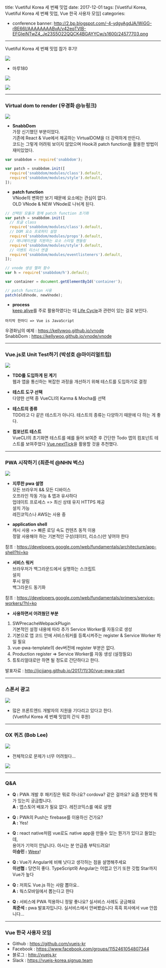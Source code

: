 title: Vuetiful Korea 세 번째 밋업
date: 2017-12-01
tags: [Vuetiful Korea, Vuetiful Korea 세 번째 밋업, Vue 한국 사용자 모임]
categories:
- conference
banner: http://2.bp.blogspot.com/-4-ydgyAgdJA/WiGG-rBE66I/AAAAAAAABvA/v42eqTVlB-EFGIeiNTwZ4_Je23S5O22QQCK4BGAYYCw/s1600/24577703.png

---
Vuetiful Korea 세 번째 밋업 참가 후기!

<!-- more -->

![](http://1.bp.blogspot.com/-n9miFD4sKOc/WiGICB5RXvI/AAAAAAAABwE/8G-ylQulbsAZntPsD3ppfjMpjNY9cZNWQCK4BGAYYCw/s1600/20171201_190849.jpg)
- 마루180

![](http://3.bp.blogspot.com/-iff45k2g3Io/WiGH7j5hFhI/AAAAAAAABvk/g4RYC6D4FNcVlXGNXH-whDhlBsMz1KVXgCK4BGAYYCw/s1600/IMG_20171201_191027.jpg)

![](http://3.bp.blogspot.com/-VK5CakHnrK4/WiGH7ilZ_NI/AAAAAAAABvg/kuRAfH5tsAsyqbxKkl9Q_Ffptm1loUbBACK4BGAYYCw/s1600/IMG_20171201_191152.jpg)

---

### Virtual dom to render (우경화 @뉴링크)
![](http://1.bp.blogspot.com/-0gvMmsUKVe4/WiGH-j3_nLI/AAAAAAAABv0/cCFCjYx3clAIgsfgzUJbaTQQSdlxxwy0gCK4BGAYYCw/s1600/20171202_013857.jpg)
- **SnabbDom**  
가장 신기했던 부분이었다.  
기존에 React & Vue에서 제공하는 VirtualDOM을 더 강력하게 만든다.  
코드는 그렇게 어려워 보이지 않았으며 Hook과 patch function을 활용한 방법이 재미있었다.

```js
var snabbdom = require('snabbdom');

var patch = snabbdom.init([
  require('snabbdom/modules/class').default,
  require('snabbdom/modules/style').default,
]);
```
- **patch function**  
  VNode의 변화만 보기 때문에 요소에는 관심이 없다.  
  OLD VNode & NEW VNode로 나뉘게 된다.

  
```js
// 선택된 모듈과 함께 patch function 초기화
var patch = snabbdom.init([
  // 토글 class
  require('snabbdom/modules/class').default,
  // DOM 요소 프로퍼티 설정
  require('snabbdom/modules/props').default,
  // 애니메이션을 지원하는 요소 스타일 핸들링
  require('snabbdom/modules/style').default,
  // 이벤트 리스너 연결
  require('snabbdom/modules/eventlisteners').default,
]);

// vnode 생성 핼퍼 함수
var h = require('snabbdom/h').default;

var container = document.getElementById('container');

// patch function 사용
patch(oldVnode, newVnode);
```
- **process**  
  [keep alive](https://kr.vuejs.org/v2/api/#keep-alive)를 주로 활용하였다는 데 [Life Cycle](https://kr.vuejs.org/v2/api/#옵션-라이프사이클-훅)과 관련이 있는 걸로 보인다.


`마지막 한마디 => Vue is JavaScript`

우경화님의 예제 : <https://kellywoo.github.io/vnode>    
SnabbDom : <https://kellywoo.github.io/vnode/vnode>

---

### Vue.js로 Unit Test하기 (박성호 @마이리얼트립)
![](http://2.bp.blogspot.com/-XhLSJ_Lq6rM/WiGH-oHgAfI/AAAAAAAABv8/_uxvYq00DVYwHQqXpjQYKYWLNFB5NMyOwCK4BGAYYCw/s1600/20171202_013813.jpg)

- **TDD를 도입하게 된 계기**  
웹과 앱을 통신하는 복잡한 과정을 개선하기 위해 테스트를 도입하기로 결정

- **테스트 도구 선택**  
다양한 선택 중 VueCLI의 Karma & Mocha를 선택

- **테스트의 종류**  
TDD라고 다 같은 테스트가 아니다. 
테스트의 종류는 다양하기 때문에 다 하는 게 좋다.

- **컴포넌트 테스트**  
VueCLI의 초기화면 테스트를 예를 들어 보여준 후 간단한 Todo 앱의 컴포넌트 테스트를 보여주었다
[Vue.nextTick](https://kr.vuejs.org/v2/api/index.html#Vue-nextTick)을 활용할 것을 추천했다.

---

### PWA 시작하기 (최준석 @NHN 벅스)
![](http://1.bp.blogspot.com/-r-Dwf3nNp6M/WiGH-i2jQQI/AAAAAAAABv4/__9GccJaAGYBcAkF4vlHIJuV69j2wcXmACK4BGAYYCw/s1600/20171202_013754.jpg)


- **지루한 pwa 설명**  
모든 브라우저 && 모든 디바이스  
오프라인 작동 가능 & 앱과 유사하다  
업데이트 프로세스 => 최신 상태 유지 
HTTPS 제공  
설치 가능  
레진코믹스나 AWS는 사용 중

- **application shell**  
캐시 사용 => 빠른 로딩 속도
컨텐츠 동적 이용  
정말 사용해야 하는 기본적인 구성(데이터, 리소스)만 넣어야 한다  

참조 : <https://developers.google.com/web/fundamentals/architecture/app-shell?hl=ko>

- **서비스 워커**  
브라우저가 백그라운드에서 실행하는 스크립트  
설치  
푸시 알림  
백그라운드 동기화  

참조 : <https://developers.google.com/web/fundamentals/primers/service-workers/?hl=ko>

- **사용하면서 어려웠던 부분**
1. SWPrecacheWebpackPlugin  
기본적인 설정 내용에 따라 추가 Service Worker를 자동으로 생성
2. 기본으로 앱 코드 안에 서비스워커를 등록시켜주는 register & Service Worker 파일 필요
3. vue-pwa-template의 dev버전에 register 부분은 없다.
4. Production register => Service Worker를 자동 생성 (설정필요)
5. 튜토리얼대로만 하면 될 정도로 간단하다고 한다.

발표자료 : <http://jicjjang.github.io/2017/11/30/vue-pwa-start>

---

### 스폰서 광고
![](https://media.rocketpunch.com/images/2017/02/11/08db9c99ca0b.jpg)
- 많은 프론트엔드 개발자의 지원을 기다리고 있다고 한다.  
(Vuetiful Korea 세 번째 밋업의 간식 후원)

---

### OX 퀴즈 (Bob Lee)
![](http://3.bp.blogspot.com/-dYTMRjgyOFU/WiGH7l_5esI/AAAAAAAABvc/SxursRZabE0k2_6WX3VCgVwlOJXuy1c4QCK4BGAYYCw/s1600/IMG_20171201_204107.jpg)
- 전체적으로 문제가 너무 어려웠다...

![](http://1.bp.blogspot.com/-BzDpz3NrLr0/WiGH7s1fAfI/AAAAAAAABvY/Jq7dLpN9Bo0gZycrWkKDAmNRSU6RgyVggCK4BGAYYCw/s1600/IMG_20171201_205811.jpg)


---

### Q&A

- **Q :** PWA 개발 후 패키징은 뭐로 하나요? cordova? 같은 걸까요? 요즘 핫한게 뭐가 있는지 궁금합니다.  
  **A :** 앱스토어 배포가 필요 없다. 레진코믹스를 예로 설명

- **Q :** PWA의 Push는 firebase를 이용하신 건가요?  
  **A :** Yes!

- **Q :** react native처럼 vue로도 native app을 만들수 있는 뭔가가 있다고 들었는데,  
용어가 기억이 안납니다. 아시는 분 언급좀 부탁드려요!  
  **이승민 :** [Weex](https://weex.apache.org)!  

- **Q :** Vue가 Angular에 비해 낫다고 생각하는 점을 설명해주세요  
  **이선협 :**  당연히 좋다.
  TypeScript와 Angular는 어렵고 인기 또한 깃헙 Star까지 Vue가 높다

- ​**Q :** 저희도 Vue.js 하는 사람 뽑아요..  
**A :** 웍스모바일에서 뽑는다고 한다

- ​**Q :** 서비스에 PWA 적용하니 정말 좋나요? 실서비스 사례도 궁금해요  
**최준석 :** pwa 발표자입니다. 실서비스에서 안써봤습니다 흑흑 회사에서 vue 안씁니다...

---

### Vue 한국 사용자 모임
- Github : <https://github.com/vuejs-kr>
- Facebook : <https://www.facebook.com/groups/1152461054807344>
- 블로그 : <http://vuejs.kr>
- Slack : <https://vuejs-korea.signup.team>

